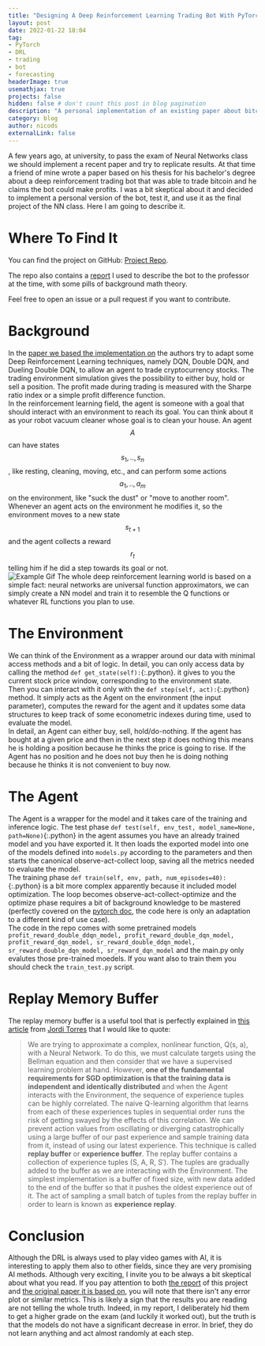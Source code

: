 ```yaml
---
title: "Designing A Deep Reinforcement Learning Trading Bot With PyTorch"
layout: post
date: 2022-01-22 18:04
tag: 
- PyTorch
- DRL
- trading
- bot
- forecasting
headerImage: true
usemathjax: true
projects: false
hidden: false # don't count this post in blog pagination
description: "A personal implementation of an existing paper about bitcoin trading using a deep reinforcement learning trading agent."
category: blog
author: nicods
externalLink: false
---
```


<!--<img class="image" src="{{ site.url }}/assets/images/keep-training/cover.png" alt="Cover Image"/>-->
A few years ago, at university, to pass the exam of Neural Networks class we should implement a recent paper and try to replicate results. At that time a friend of mine wrote a paper based on his thesis for his bachelor's degree about a deep reinforcement trading bot that was able to trade bitcoin and he claims the bot could make profits. I was a bit skeptical about it and decided to implement a personal version of the bot, test it, and use it as the final project of the NN class. Here I am going to describe it.


# Where To Find It
You can find the project on GitHub: [Project Repo](https://github.com/nicoDs96/Trading-Bot---Deep-Reinforcement-Learning).

The repo also contains a [report](https://github.com/nicoDs96/Trading-Bot---Deep-Reinforcement-Learning/blob/master/report.pdf) I used to describe the bot to the professor at the time, with some pills of background math theory.

Feel free to open an issue or a pull request if you want to contribute. 

# Background
In the [paper we based the implementation on](https://www.researchgate.net/publication/333107392_A_Deep_Reinforcement_Learning_Approach_for_Automated_Cryptocurrency_Trading) the authors try to adapt some Deep Reinforcement
Learning techniques, namely DQN, Double DQN, and Dueling Double
DQN, to allow an agent to trade cryptocurrency stocks. The trading
environment simulation gives the possibility to either buy, hold or sell a position. The profit made during trading is measured with the Sharpe ratio index or a simple profit difference function.  
In the reinforcement learning field, the agent is someone with a goal that should interact with an environment to reach its goal. You can think about it as your robot vacuum cleaner whose goal is to clean your house. An agent $$A$$ can have states $$s_1, .., s_n$$, like resting, cleaning, moving, etc., and can perform some actions $$a_1, .., a_m$$ on the environment, like "suck the dust" or "move to another room". Whenever an agent acts on the environment he modifies it, so the environment moves to a new state $$s_{t+1}$$ and the agent collects a reward $$r_t$$ telling him if he did a step towards its goal or not.  
<img class="image" src="{{ site.url }}/assets/images/drl-trading-bot/roomGif.gif" alt="Example Gif"/>
The whole deep reinforcement learning world is based on a simple fact: neural networks are universal function approximators, we can simply create a NN model and train it to resemble the Q functions or whatever RL functions you plan to use.


# The Environment 
We can think of the Environment as a wrapper around our data with minimal access methods and a bit of logic. In detail, you can only access data by calling the method `def get_state(self):`{:.python}. it gives to you the current stock price window, corresponding to the environment state.  
Then you can interact with it only with the `def step(self, act):`{:.python} method. It simply acts as the Agent on the environment (the input parameter), computes the reward for the agent and it updates some data structures to keep track of some econometric indexes during time, used to evaluate the model.  
In detail, an Agent can either buy, sell, hold/do-nothing. If the agent has bought at a given price and then in the next step it does nothing this means he is holding a position because he thinks the price is going to rise. If the Agent has no position and he does not buy then he is doing nothing because he thinks it is not convenient to buy now.

# The Agent
The Agent is a wrapper for the model and it takes care of the training and inference logic. The test phase `def test(self, env_test, model_name=None, path=None)`{:.python} in the agent assumes you have an already trained model and you have exported it. It then loads the exported model into one of the models defined into `models.py` according to the parameters and then starts the canonical observe-act-collect loop, saving all the metrics needed to evaluate the model.  
The training phase `def train(self, env, path, num_episodes=40):`{:.python}  is a bit more complex apparently because it included model optimization. The loop becomes observe-act-collect-optimize and the optimize phase requires a bit of background knowledge to be mastered (perfectly covered on the [pytorch doc](https://pytorch.org/tutorials/intermediate/reinforcement_q_learning.html), the code here is only an adaptation to a different kind of use case).  
The code in the repo comes with some pretrained models `profit_reward_double_ddqn_model, profit_reward_double_dqn_model, profit_reward_dqn_model, sr_reward_double_ddqn_model, sr_reward_double_dqn_model, sr_reward_dqn_model` and the main.py only evalutes those pre-trained moedels. If you want also to train them you should check the `train_test.py` script.


# Replay Memory Buffer
The replay memory buffer is a useful tool that is perfectly explained in [this article](https://towardsdatascience.com/deep-q-network-dqn-ii-b6bf911b6b2c) from [Jordi Torres](https://torres-ai.medium.com/) that I would like to quote:  
> We are trying to approximate a complex, nonlinear function, Q(s, a), with a Neural Network. To do this, we must calculate targets using the Bellman equation and then consider that we have a supervised learning problem at hand. However, **one of the fundamental requirements for SGD optimization is that the training data is independent and identically distributed** and when the Agent interacts with the Environment, the sequence of experience tuples can be highly correlated. The naive Q-learning algorithm that learns from each of these experiences tuples in sequential order runs the risk of getting swayed by the effects of this correlation.
> We can prevent action values from oscillating or diverging catastrophically using a large buffer of our past experience and sample training data from it, instead of using our latest experience. This technique is called **replay buffer** or **experience buffer**. The replay buffer contains a collection of experience tuples (S, A, R, S′). The tuples are gradually added to the buffer as we are interacting with the Environment. The simplest implementation is a buffer of fixed size, with new data added to the end of the buffer so that it pushes the oldest experience out of it. The act of sampling a small batch of tuples from the replay buffer in order to learn is known as **experience replay**.

# Conclusion
Although the DRL is always used to play video games with AI, it is interesting to apply them also to other fields, since they are very promising AI methods. Although very exciting, I invite you to be always a bit skeptical about what you read. If you pay attention to both  [the report](https://github.com/nicoDs96/Trading-Bot---Deep-Reinforcement-Learning/blob/master/report.pdf) of this project and [the original paper it is based on](https://link.springer.com/chapter/10.1007/978-3-030-19823-7_20), you will note that there isn't any error plot or similar metrics. This is likely a sign that the results you are reading are not telling the whole truth. Indeed, in my report, I deliberately hid them to get a higher grade on the exam (and luckily it worked out), but the truth is that the models do not have a significant decrease in error. In brief, they do not learn anything and act almost randomly at each step. 